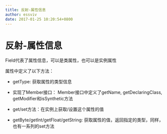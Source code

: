 ```yaml
---
title: 反射-属性信息
author: essviv
date: 2017-01-25 10:20:54+0800
---
```


# 反射-属性信息

Field代表了属性信息，可以是类属性，也可以是实例属性

属性中定义了以下方法：

* getType: 获取属性的类型信息

* 实现了Member接口： Member接口中定义了getName, getDeclaringClass, getModifier和isSynthetic方法

* get/set方法：在实例上获取/设置这个属性的值

* getByte/getInt/getFloat/getString: 获取属性的值，返回指定的类型，同样，也有一系列的set方法